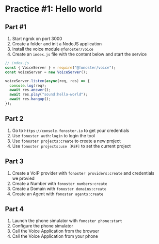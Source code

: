 # Practice #1: Hello world

## Part #1

1. Start ngrok on port 3000
2. Create a folder and init a NodeJS application
3. Install the voice module `@fonoster/voice`
4. Create an `index.js` file with the content below and start the service

```javascript
// index.js
const { VoiceServer } = require("@fonoster/voice");
const voiceServer = new VoiceServer();

voiceServer.listen(async(req, res) => {
  console.log(req);
  await res.answer();
  await res.play("sound:hello-world");
  await res.hangup();
});
```

## Part 2

1. Go to `https://console.fonoster.io` to get your credentials
2. Use `fonoster auth:login` to login the tool
3. Use `fonoster projects:create` to create a new project
4. Use `fonoster projects:use [REF]` to set the current project

## Part 3

1. Create a VoIP provider with `fonoster providers:create` and credentials we provied
2. Create a Number with `fonoster numbers:create`
3. Create a Domain with `fonoster domains:create`
4. Create an Agent with `fonoster agents:create`

## Part 4

1. Launch the phone simulator with `fonoster phone:start`
2. Configure the phone simulator
3. Call the Voice Application from the browser
4. Call the Voice Application from your phone

